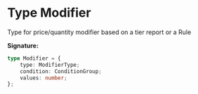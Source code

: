 
# Type Modifier

Type for price/quantity modifier based on a tier report or a Rule

<b>Signature:</b>

```typescript
type Modifier = {
    type: ModifierType;
    condition: ConditionGroup;
    values: number;
};
```
